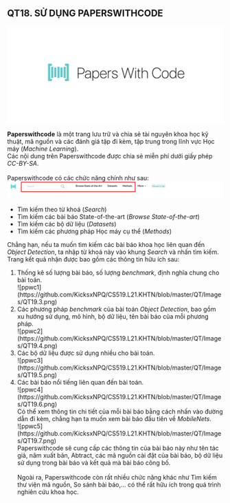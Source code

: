 ## QT18. SỬ DỤNG PAPERSWITHCODE

![ppwc](https://github.com/KicksxNPQ/CS519.L21.KHTN/blob/master/QT/Images/QT19.1.png)

<b>Paperswithcode</b> là một trang lưu trữ và chia sẻ tài nguyên khoa học kỹ thuật, mã nguồn và các đánh giá tập đi kèm, tập trung trong lĩnh vực Học máy (<em>Machine Learning</em>). <br>
Các nội dung trên Paperswithcode được chia sẻ miễn phí dưới giấy phép <em>CC-BY-SA</em>.<br>
<br>
Paperswithcode có các chức năng chính như sau:
![ppwc](https://github.com/KicksxNPQ/CS519.L21.KHTN/blob/master/QT/Images/QT19.2.png)
<ul>
<li>Tìm kiếm theo từ khoá (<em>Search</em>)</li>
<li>Tìm kiếm các bài báo State-of-the-art (<em>Browse State-of-the-art</em>)</li>
<li>Tìm kiếm các bộ dữ liệu (<em>Datasets</em>)</li>
<li>Tìm kiếm các phương pháp Học máy cụ thể (<em>Methods</em>)</li>
</ul>

Chẳng hạn, nếu ta muốn tìm kiếm các bài báo khoa học liên quan đến <em>Object Detection</em>, ta nhập từ khoá này vào khung <em>Search</em> và nhấn tìm kiếm.<br>
Trang kết quả nhận được bao gồm các thông tin hữu ích sau:
<ol>
<li>Thống kê số lượng bài báo, số lượng <em>benchmark</em>, định nghĩa chung cho bài toán.<br>
![ppwc1](https://github.com/KicksxNPQ/CS519.L21.KHTN/blob/master/QT/Images/QT19.3.png)</li>
<li>Các phương pháp <em>benchmark</em> của bài toán <em>Object Detection</em>, bao gồm xu hướng sử dụng, mô hình, bộ dữ liệu, tên bài báo của mỗi phương pháp.<br>
![ppwc2](https://github.com/KicksxNPQ/CS519.L21.KHTN/blob/master/QT/Images/QT19.4.png)</li>
<li>Các bộ dữ liệu được sử dụng nhiều cho bài toán. <br>
![ppwc3](https://github.com/KicksxNPQ/CS519.L21.KHTN/blob/master/QT/Images/QT19.5.png)</li>
<li>Các bài báo nổi tiếng liên quan đến bài toán. <br>
![ppwc4](https://github.com/KicksxNPQ/CS519.L21.KHTN/blob/master/QT/Images/QT19.6.png)</li>
Có thể xem thông tin chi tiết của mỗi bài báo bằng cách nhấn vào đường dẫn đi kèm, chẳng hạn ta muốn xem bài báo đầu tiên về <em>MobileNets</em>.<br>
![ppwc5](https://github.com/KicksxNPQ/CS519.L21.KHTN/blob/master/QT/Images/QT19.7.png)<br>
Paperswithcode sẽ cung cấp các thông tin của bài báo này như tên tác giả, năm xuất bản, Abtract, các mã nguồn cài đặt của bài báo, bộ dữ liệu sử dụng trong bài báo và kết quả mà bài báo công bố. <br><br>
Ngoài ra, Paperswithcode còn rất nhiều chức năng khác như Tìm kiếm thư viện mã nguồn, So sánh bài báo,... có thể rất hữu ích trong quá trình nghiên cứu khoa học.

